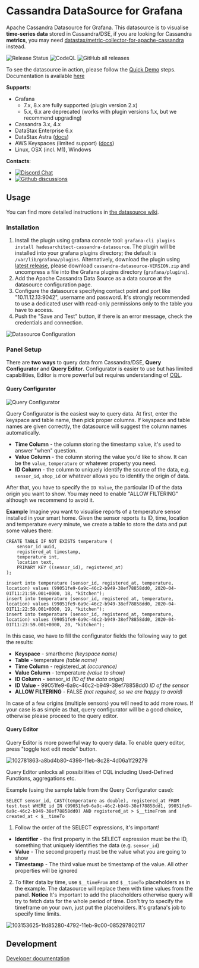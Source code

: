 # Cassandra DataSource for Grafana 

Apache Cassandra Datasource for Grafana. This datasource is to visualise **time-series data** stored in Cassandra/DSE, if you are looking for Cassandra **metrics**, you may need [datastax/metric-collector-for-apache-cassandra](https://github.com/datastax/metric-collector-for-apache-cassandra) instead.

![Release Status](https://github.com/HadesArchitect/GrafanaCassandraDatasource/workflows/Handle%20Release/badge.svg)
 ![CodeQL](https://github.com/HadesArchitect/grafana-cassandra-source/workflows/CodeQL/badge.svg?branch=master) ![GitHub all releases](https://img.shields.io/github/downloads/hadesarchitect/grafanacassandradatasource/total?color=%2326c458&label=Downloads&logo=github)

To see the datasource in action, please follow the [Quick Demo](https://github.com/HadesArchitect/GrafanaCassandraDatasource/wiki/Quick-Demo) steps. Documentation is available [here](https://github.com/HadesArchitect/GrafanaCassandraDatasource/wiki)

**Supports**:

* Grafana 
    * 7.x, 8.x are fully supported (plugin version 2.x)
    * 5.x, 6.x are deprecated (works with plugin versions 1.x, but we recommend upgrading)
* Cassandra 3.x, 4.x
* DataStax Enterprise 6.x
* DataStax Astra ([docs](https://github.com/HadesArchitect/GrafanaCassandraDatasource/wiki/DataStax-Astra))
* AWS Keyspaces (limited support)  ([docs](https://github.com/HadesArchitect/GrafanaCassandraDatasource/wiki/AWS-Keyspaces))
* Linux, OSX (incl. M1), Windows

**Contacts**:

* [![Discord Chat](https://img.shields.io/badge/discord-chat%20with%20us-green)](https://discord.gg/FU2Cb4KTyp) 
* [![Github discussions](https://img.shields.io/badge/github-discussions-green)](https://github.com/HadesArchitect/GrafanaCassandraDatasource/discussions) 

## Usage

You can find more detailed instructions in [the datasource wiki](https://github.com/HadesArchitect/GrafanaCassandraDatasource/wiki).

### Installation 

1. Install the plugin using grafana console tool: `grafana-cli plugins install hadesarchitect-cassandra-datasource`. The plugin will be installed into your grafana plugins directory; the default is `/var/lib/grafana/plugins`. Alternatively, download the plugin using [latest release](https://github.com/HadesArchitect/GrafanaCassandraDatasource/releases/latest), please download `cassandra-datasource-VERSION.zip` and uncompress a file into the Grafana plugins directory (`grafana/plugins`).
2. Add the Apache Cassandra Data Source as a data source at the datasource configuration page.
3. Configure the datasource specifying contact point and port like "10.11.12.13:9042", username and password. It's strongly recommended to use a dedicated user with read-only permissions only to the table you have to access.
4. Push the "Save and Test" button, if there is an error message, check the credentials and connection. 

![Datasource Configuration](https://user-images.githubusercontent.com/1742301/148654400-3ac4a477-8ca3-4606-86e7-5d10cbdc4ea9.png)

### Panel Setup

There are **two ways** to query data from Cassandra/DSE, **Query Configurator** and **Query Editor**. Configurator is easier to use but has limited capabilities, Editor is more powerful but requires understanding of [CQL](https://cassandra.apache.org/doc/latest/cql/). 

#### Query Configurator

![Query Configurator](https://user-images.githubusercontent.com/1742301/148654262-b9cb7253-4086-4367-8aae-35ea458fcbb6.png)

Query Configurator is the easiest way to query data. At first, enter the keyspace and table name, then pick proper columns. If keyspace and table names are given correctly, the datasource will suggest the column names automatically.

* **Time Column** - the column storing the timestamp value, it's used to answer "when" question. 
* **Value Column** - the column storing the value you'd like to show. It can be the `value`, `temperature` or whatever property you need.
* **ID Column** - the column to uniquely identify the source of the data, e.g. `sensor_id`, `shop_id` or whatever allows you to identify the origin of data.

After that, you have to specify the `ID Value`, the particular ID of the data origin you want to show. You may need to enable "ALLOW FILTERING" although we recommend to avoid it.

**Example** Imagine you want to visualise reports of a temperature sensor installed in your smart home. Given the sensor reports its ID, time, location and temperature every minute, we create a table to store the data and put some values there:

```
CREATE TABLE IF NOT EXISTS temperature (
    sensor_id uuid,
    registered_at timestamp,
    temperature int,
    location text,
    PRIMARY KEY ((sensor_id), registered_at)
);

insert into temperature (sensor_id, registered_at, temperature, location) values (99051fe9-6a9c-46c2-b949-38ef78858dd0, 2020-04-01T11:21:59.001+0000, 18, "kitchen");
insert into temperature (sensor_id, registered_at, temperature, location) values (99051fe9-6a9c-46c2-b949-38ef78858dd0, 2020-04-01T11:22:59.001+0000, 19, "kitchen");
insert into temperature (sensor_id, registered_at, temperature, location) values (99051fe9-6a9c-46c2-b949-38ef78858dd0, 2020-04-01T11:23:59.001+0000, 20, "kitchen");
```

In this case, we have to fill the configurator fields the following way to get the results:

* **Keyspace** - smarthome *(keyspace name)*
* **Table** - temperature *(table name)*
* **Time Column** - registered_at *(occurence)*
* **Value Column** - temperature *(value to show)*
* **ID Column** - sensor_id *(ID of the data origin)*
* **ID Value** - 99051fe9-6a9c-46c2-b949-38ef78858dd0 *ID of the sensor*
* **ALLOW FILTERING** - FALSE *(not required, so we are happy to avoid)*

In case of a few origins (multiple sensors) you will need to add more rows. If your case is as simple as that, query configurator will be a good choice, otherwise  please proceed to the query editor.

#### Query Editor

Query Editor is more powerful way to query data. To enable query editor, press "toggle text edit mode" button.

![102781863-a8bd4b80-4398-11eb-8c28-4d06a1f29279](https://user-images.githubusercontent.com/1742301/148654475-6718f3ff-1290-4d7a-a40b-dc107c52ac15.png)

Query Editor unlocks all possibilities of CQL including Used-Defined Functions, aggregations etc. 

Example (using the sample table from the Query Configurator case):

```
SELECT sensor_id, CAST(temperature as double), registered_at FROM test.test WHERE id IN (99051fe9-6a9c-46c2-b949-38ef78858dd1, 99051fe9-6a9c-46c2-b949-38ef78858dd0) AND registered_at > $__timeFrom and created_at < $__timeTo
```

1. Follow the order of the SELECT expressions, it's important! 
* **Identifier** - the first property in the SELECT expression must be the ID, something that uniquely identifies the data (e.g. `sensor_id`)
* **Value** - The second property must be the value what you are going to show 
* **Timestamp** - The third value must be timestamp of the value.
All other properties will be ignored

2. To filter data by time, use `$__timeFrom` and `$__timeTo` placeholders as in the example. The datasource will replace them with time values from the panel. **Notice** It's important to add the placeholders otherwise query will try to fetch data for the whole period of time. Don't try to specify the timeframe on your own, just put the placeholders. It's grafana's job to specify time limits.

![103153625-1fd85280-4792-11eb-9c00-085297802117](https://user-images.githubusercontent.com/1742301/148654522-8e50617d-0ba9-4c5a-a3f0-7badec92e31f.png)

## Development

[Developer documentation](https://github.com/HadesArchitect/GrafanaCassandraDatasource/wiki/Developer-Guide)
